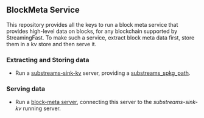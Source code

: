 ## BlockMeta Service 

This repository provides all the keys to run a block meta service that provides high-level data on blocks, for any blockchain supported by StreamingFast.
To make such a service, extract block meta data first, store them in a kv store and then serve it.

### Extracting and Storing data 

- Run a [substreams-sink-kv](https://github.com/streamingfast/substreams-sink-kv) server, providing a [substreams_spkg_path](./substreams/README.md).

### Serving data

- Run a [block-meta server](./server/README.md), connecting this server to the *substreams-sink-kv* running server.

